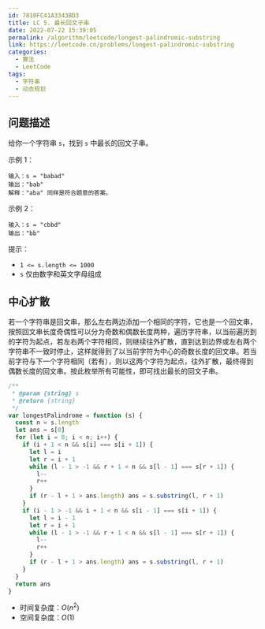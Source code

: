 ```yaml
---
id: 7810FC41A3343BD3
title: LC 5. 最长回文子串
date: 2022-07-22 15:39:05
permalink: /algorithm/leetcode/longest-palindromic-substring
link: https://leetcode.cn/problems/longest-palindromic-substring
categories:
  - 算法
  - LeetCode
tags:
  - 字符串
  - 动态规划
---
```


<Level :type='2'/>

## 问题描述

给你一个字符串 `s`，找到 `s` 中最长的回文子串。

示例 1：

```text
输入：s = "babad"
输出："bab"
解释："aba" 同样是符合题意的答案。
```

示例 2：

```text
输入：s = "cbbd"
输出："bb"
```

提示：

- `1 <= s.length <= 1000`
- `s` 仅由数字和英文字母组成

## 中心扩散

若一个字符串是回文串，那么左右两边添加一个相同的字符，它也是一个回文串，按照回文串长度奇偶性可以分为奇数和偶数长度两种，遍历字符串，以当前遍历到的字符为起点，若左右两个字符相同，则继续往外扩散，直到达到边界或左右两个字符串不一致时停止，这样就得到了以当前字符为中心的奇数长度的回文串。若当前字符与下一个字符相同（若有），则以这两个字符为起点，往外扩散，最终得到偶数长度的回文串。按此枚举所有可能性，即可找出最长的回文子串。

```javascript
/**
 * @param {string} s
 * @return {string}
 */
var longestPalindrome = function (s) {
  const n = s.length
  let ans = s[0]
  for (let i = 0; i < n; i++) {
    if (i + 1 < n && s[i] === s[i + 1]) {
      let l = i
      let r = i + 1
      while (l - 1 > -1 && r + 1 < n && s[l - 1] === s[r + 1]) {
        l--
        r++
      }
      if (r - l + 1 > ans.length) ans = s.substring(l, r + 1)
    }
    if (i - 1 > -1 && i + 1 < n && s[i - 1] === s[i + 1]) {
      let l = i - 1
      let r = i + 1
      while (l - 1 > -1 && r + 1 < n && s[l - 1] === s[r + 1]) {
        l--
        r++
      }
      if (r - l + 1 > ans.length) ans = s.substring(l, r + 1)
    }
  }
  return ans
}
```

- 时间复杂度：$O(n^2)$
- 空间复杂度：$O(1)$

